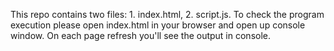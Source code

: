 This repo contains two files: 1. index.html, 2. script.js. 
To check the program execution please open index.html in your browser and open up console window. 
On each page refresh you'll see the output in console.
